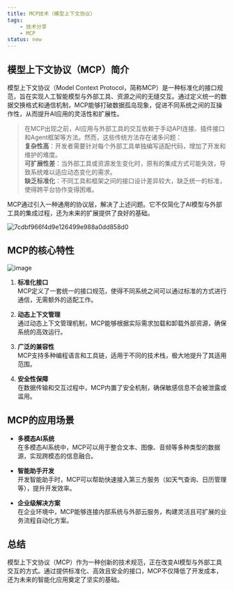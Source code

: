 ```yaml
---
title: MCP技术（模型上下文协议）
tags: 
    - 技术分享
    - MCP
status: new
---
```


## 模型上下文协议（MCP）简介

模型上下文协议（Model Context Protocol，简称MCP）是一种标准化的接口规范，旨在实现人工智能模型与外部工具、资源之间的无缝交互。通过定义统一的数据交换格式和通信机制，MCP能够打破数据孤岛现象，促进不同系统之间的互操作性，从而提升AI应用的灵活性和扩展性。

> 在MCP出现之前，AI应用与外部工具的交互依赖于手动API连接、插件接口和Agent框架等方法。然而，这些传统方法存在诸多问题：   
> **复杂性高**：开发者需要针对每个外部工具单独编写适配代码，增加了开发和维护的难度。  
> **可扩展性差**：当外部工具或资源发生变化时，原有的集成方式可能失效，导致系统难以适应动态变化的需求。  
> **缺乏标准化**：不同工具和框架之间的接口设计差异较大，缺乏统一的标准，使得跨平台协作变得困难。

MCP通过引入一种通用的协议层，解决了上述问题。它不仅简化了AI模型与外部工具的集成过程，还为未来的扩展提供了良好的基础。

![7cdbf966f4d9e126499e988a0dd858d0](https://s1.imagehub.cc/images/2025/04/27/25919dea5e2aa3d5942a9f949ab53785.png)

## MCP的核心特性

![image](https://s1.imagehub.cc/images/2025/04/27/fb0241bbc61b033f6d0fc8f67186dd38.png)  

1. **标准化接口**  
   MCP定义了一套统一的接口规范，使得不同系统之间可以通过标准的方式进行通信，无需额外的适配工作。

2. **动态上下文管理**  
   通过动态上下文管理机制，MCP能够根据实际需求加载和卸载外部资源，确保系统的高效运行。

3. **广泛的兼容性**  
   MCP支持多种编程语言和工具链，适用于不同的技术栈，极大地提升了其适用范围。

4. **安全性保障**  
   在数据传输和交互过程中，MCP内置了安全机制，确保敏感信息不会被泄露或滥用。

## MCP的应用场景

- **多模态AI系统**  
  在多模态AI系统中，MCP可以用于整合文本、图像、音频等多种类型的数据源，实现跨模态的信息融合。

- **智能助手开发**  
  开发智能助手时，MCP可以帮助快速接入第三方服务（如天气查询、日历管理等），提升开发效率。

- **企业级解决方案**  
  在企业环境中，MCP能够连接内部系统与外部云服务，构建灵活且可扩展的业务流程自动化方案。

## 总结

模型上下文协议（MCP）作为一种创新的技术规范，正在改变AI模型与外部工具交互的方式。通过提供标准化、高效且安全的接口，MCP不仅降低了开发成本，还为未来的智能化应用奠定了坚实的基础。